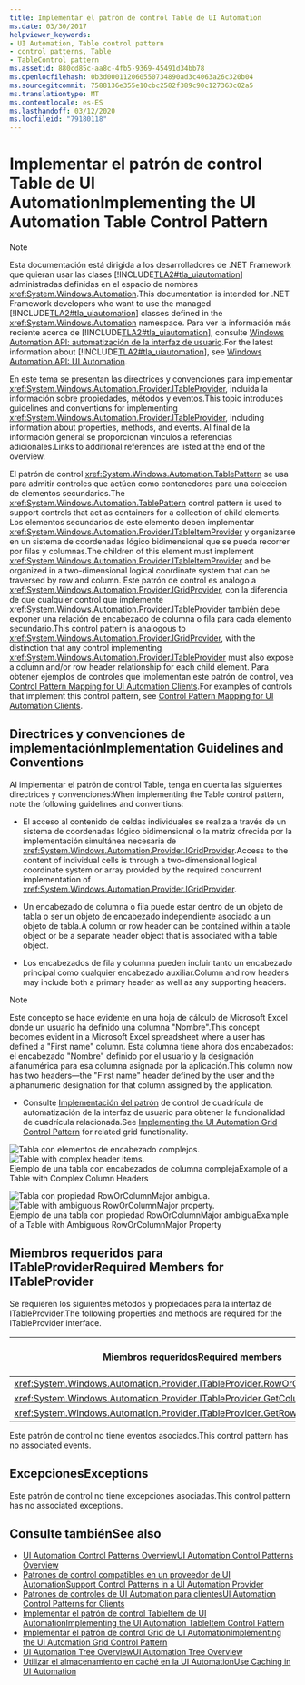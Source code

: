 ```yaml
---
title: Implementar el patrón de control Table de UI Automation
ms.date: 03/30/2017
helpviewer_keywords:
- UI Automation, Table control pattern
- control patterns, Table
- TableControl pattern
ms.assetid: 880cd85c-aa8c-4fb5-9369-45491d34bb78
ms.openlocfilehash: 0b3d000112060550734890ad3c4063a26c320b04
ms.sourcegitcommit: 7588136e355e10cbc2582f389c90c127363c02a5
ms.translationtype: MT
ms.contentlocale: es-ES
ms.lasthandoff: 03/12/2020
ms.locfileid: "79180118"
---
```

# <a name="implementing-the-ui-automation-table-control-pattern"></a><span data-ttu-id="4e109-102">Implementar el patrón de control Table de UI Automation</span><span class="sxs-lookup"><span data-stu-id="4e109-102">Implementing the UI Automation Table Control Pattern</span></span>
> [!NOTE]
> <span data-ttu-id="4e109-103">Esta documentación está dirigida a los desarrolladores de .NET Framework que quieran usar las clases [!INCLUDE[TLA2#tla_uiautomation](../../../includes/tla2sharptla-uiautomation-md.md)] administradas definidas en el espacio de nombres <xref:System.Windows.Automation>.</span><span class="sxs-lookup"><span data-stu-id="4e109-103">This documentation is intended for .NET Framework developers who want to use the managed [!INCLUDE[TLA2#tla_uiautomation](../../../includes/tla2sharptla-uiautomation-md.md)] classes defined in the <xref:System.Windows.Automation> namespace.</span></span> <span data-ttu-id="4e109-104">Para ver la información más reciente acerca de [!INCLUDE[TLA2#tla_uiautomation](../../../includes/tla2sharptla-uiautomation-md.md)], consulte [Windows Automation API: automatización de la interfaz de usuario](/windows/win32/winauto/entry-uiauto-win32).</span><span class="sxs-lookup"><span data-stu-id="4e109-104">For the latest information about [!INCLUDE[TLA2#tla_uiautomation](../../../includes/tla2sharptla-uiautomation-md.md)], see [Windows Automation API: UI Automation](/windows/win32/winauto/entry-uiauto-win32).</span></span>  
  
 <span data-ttu-id="4e109-105">En este tema se presentan las directrices y convenciones para implementar <xref:System.Windows.Automation.Provider.ITableProvider>, incluida la información sobre propiedades, métodos y eventos.</span><span class="sxs-lookup"><span data-stu-id="4e109-105">This topic introduces guidelines and conventions for implementing <xref:System.Windows.Automation.Provider.ITableProvider>, including information about properties, methods, and events.</span></span> <span data-ttu-id="4e109-106">Al final de la información general se proporcionan vínculos a referencias adicionales.</span><span class="sxs-lookup"><span data-stu-id="4e109-106">Links to additional references are listed at the end of the overview.</span></span>  
  
 <span data-ttu-id="4e109-107">El patrón de control <xref:System.Windows.Automation.TablePattern> se usa para admitir controles que actúen como contenedores para una colección de elementos secundarios.</span><span class="sxs-lookup"><span data-stu-id="4e109-107">The <xref:System.Windows.Automation.TablePattern> control pattern is used to support controls that act as containers for a collection of child elements.</span></span> <span data-ttu-id="4e109-108">Los elementos secundarios de este elemento deben implementar <xref:System.Windows.Automation.Provider.ITableItemProvider> y organizarse en un sistema de coordenadas lógico bidimensional que se pueda recorrer por filas y columnas.</span><span class="sxs-lookup"><span data-stu-id="4e109-108">The children of this element must implement <xref:System.Windows.Automation.Provider.ITableItemProvider> and be organized in a two-dimensional logical coordinate system that can be traversed by row and column.</span></span> <span data-ttu-id="4e109-109">Este patrón de control es análogo a <xref:System.Windows.Automation.Provider.IGridProvider>, con la diferencia de que cualquier control que implemente <xref:System.Windows.Automation.Provider.ITableProvider> también debe exponer una relación de encabezado de columna o fila para cada elemento secundario.</span><span class="sxs-lookup"><span data-stu-id="4e109-109">This control pattern is analogous to <xref:System.Windows.Automation.Provider.IGridProvider>, with the distinction that any control implementing <xref:System.Windows.Automation.Provider.ITableProvider> must also expose a column and/or row header relationship for each child element.</span></span> <span data-ttu-id="4e109-110">Para obtener ejemplos de controles que implementan este patrón de control, vea [Control Pattern Mapping for UI Automation Clients](control-pattern-mapping-for-ui-automation-clients.md).</span><span class="sxs-lookup"><span data-stu-id="4e109-110">For examples of controls that implement this control pattern, see [Control Pattern Mapping for UI Automation Clients](control-pattern-mapping-for-ui-automation-clients.md).</span></span>  
  
<a name="Implementation_Guidelines_and_Conventions"></a>
## <a name="implementation-guidelines-and-conventions"></a><span data-ttu-id="4e109-111">Directrices y convenciones de implementación</span><span class="sxs-lookup"><span data-stu-id="4e109-111">Implementation Guidelines and Conventions</span></span>  
 <span data-ttu-id="4e109-112">Al implementar el patrón de control Table, tenga en cuenta las siguientes directrices y convenciones:</span><span class="sxs-lookup"><span data-stu-id="4e109-112">When implementing the Table control pattern, note the following guidelines and conventions:</span></span>  
  
- <span data-ttu-id="4e109-113">El acceso al contenido de celdas individuales se realiza a través de un sistema de coordenadas lógico bidimensional o la matriz ofrecida por la implementación simultánea necesaria de <xref:System.Windows.Automation.Provider.IGridProvider>.</span><span class="sxs-lookup"><span data-stu-id="4e109-113">Access to the content of individual cells is through a two-dimensional logical coordinate system or array provided by the required concurrent implementation of <xref:System.Windows.Automation.Provider.IGridProvider>.</span></span>  
  
- <span data-ttu-id="4e109-114">Un encabezado de columna o fila puede estar dentro de un objeto de tabla o ser un objeto de encabezado independiente asociado a un objeto de tabla.</span><span class="sxs-lookup"><span data-stu-id="4e109-114">A column or row header can be contained within a table object or be a separate header object that is associated with a table object.</span></span>  
  
- <span data-ttu-id="4e109-115">Los encabezados de fila y columna pueden incluir tanto un encabezado principal como cualquier encabezado auxiliar.</span><span class="sxs-lookup"><span data-stu-id="4e109-115">Column and row headers may include both a primary header as well as any supporting headers.</span></span>  
  
> [!NOTE]
> <span data-ttu-id="4e109-116">Este concepto se hace evidente en una hoja de cálculo de Microsoft Excel donde un usuario ha definido una columna "Nombre".</span><span class="sxs-lookup"><span data-stu-id="4e109-116">This concept becomes evident in a Microsoft Excel spreadsheet where a user has defined a "First name" column.</span></span> <span data-ttu-id="4e109-117">Esta columna tiene ahora dos encabezados: el encabezado "Nombre" definido por el usuario y la designación alfanumérica para esa columna asignada por la aplicación.</span><span class="sxs-lookup"><span data-stu-id="4e109-117">This column now has two headers—the "First name" header defined by the user and the alphanumeric designation for that column assigned by the application.</span></span>  
  
- <span data-ttu-id="4e109-118">Consulte [Implementación del patrón](implementing-the-ui-automation-grid-control-pattern.md) de control de cuadrícula de automatización de la interfaz de usuario para obtener la funcionalidad de cuadrícula relacionada.</span><span class="sxs-lookup"><span data-stu-id="4e109-118">See [Implementing the UI Automation Grid Control Pattern](implementing-the-ui-automation-grid-control-pattern.md) for related grid functionality.</span></span>  
  
 <span data-ttu-id="4e109-119">![Tabla con elementos de encabezado complejos.](./media/uia-tablepattern-complex-column-headers.PNG "UIA_TablePattern_Complex_Column_Headers")</span><span class="sxs-lookup"><span data-stu-id="4e109-119">![Table with complex header items.](./media/uia-tablepattern-complex-column-headers.PNG "UIA_TablePattern_Complex_Column_Headers")</span></span>  
<span data-ttu-id="4e109-120">Ejemplo de una tabla con encabezados de columna compleja</span><span class="sxs-lookup"><span data-stu-id="4e109-120">Example of a Table with Complex Column Headers</span></span>  
  
 <span data-ttu-id="4e109-121">![Tabla con propiedad RowOrColumnMajor ambigua.](./media/uia-tablepattern-roworcolumnmajorproperty.PNG "UIA_TablePattern_RowOrColumnMajorProperty")</span><span class="sxs-lookup"><span data-stu-id="4e109-121">![Table with ambiguous RowOrColumnMajor property.](./media/uia-tablepattern-roworcolumnmajorproperty.PNG "UIA_TablePattern_RowOrColumnMajorProperty")</span></span>  
<span data-ttu-id="4e109-122">Ejemplo de una tabla con propiedad RowOrColumnMajor ambigua</span><span class="sxs-lookup"><span data-stu-id="4e109-122">Example of a Table with Ambiguous RowOrColumnMajor Property</span></span>  
  
<a name="Required_Members_for_ITableProvider"></a>
## <a name="required-members-for-itableprovider"></a><span data-ttu-id="4e109-123">Miembros requeridos para ITableProvider</span><span class="sxs-lookup"><span data-stu-id="4e109-123">Required Members for ITableProvider</span></span>  
 <span data-ttu-id="4e109-124">Se requieren los siguientes métodos y propiedades para la interfaz de ITableProvider.</span><span class="sxs-lookup"><span data-stu-id="4e109-124">The following properties and methods are required for the ITableProvider interface.</span></span>  
  
|<span data-ttu-id="4e109-125">Miembros requeridos</span><span class="sxs-lookup"><span data-stu-id="4e109-125">Required members</span></span>|<span data-ttu-id="4e109-126">Tipo de miembro</span><span class="sxs-lookup"><span data-stu-id="4e109-126">Member type</span></span>|<span data-ttu-id="4e109-127">Notas</span><span class="sxs-lookup"><span data-stu-id="4e109-127">Notes</span></span>|  
|----------------------|-----------------|-----------|  
|<xref:System.Windows.Automation.Provider.ITableProvider.RowOrColumnMajor%2A>|<span data-ttu-id="4e109-128">Propiedad</span><span class="sxs-lookup"><span data-stu-id="4e109-128">Property</span></span>|<span data-ttu-id="4e109-129">None</span><span class="sxs-lookup"><span data-stu-id="4e109-129">None</span></span>|  
|<xref:System.Windows.Automation.Provider.ITableProvider.GetColumnHeaders%2A>|<span data-ttu-id="4e109-130">Método</span><span class="sxs-lookup"><span data-stu-id="4e109-130">Method</span></span>|<span data-ttu-id="4e109-131">None</span><span class="sxs-lookup"><span data-stu-id="4e109-131">None</span></span>|  
|<xref:System.Windows.Automation.Provider.ITableProvider.GetRowHeaders%2A>|<span data-ttu-id="4e109-132">Método</span><span class="sxs-lookup"><span data-stu-id="4e109-132">Method</span></span>|<span data-ttu-id="4e109-133">None</span><span class="sxs-lookup"><span data-stu-id="4e109-133">None</span></span>|  
  
 <span data-ttu-id="4e109-134">Este patrón de control no tiene eventos asociados.</span><span class="sxs-lookup"><span data-stu-id="4e109-134">This control pattern has no associated events.</span></span>  
  
<a name="Exceptions"></a>
## <a name="exceptions"></a><span data-ttu-id="4e109-135">Excepciones</span><span class="sxs-lookup"><span data-stu-id="4e109-135">Exceptions</span></span>  
 <span data-ttu-id="4e109-136">Este patrón de control no tiene excepciones asociadas.</span><span class="sxs-lookup"><span data-stu-id="4e109-136">This control pattern has no associated exceptions.</span></span>  
  
## <a name="see-also"></a><span data-ttu-id="4e109-137">Consulte también</span><span class="sxs-lookup"><span data-stu-id="4e109-137">See also</span></span>

- [<span data-ttu-id="4e109-138">UI Automation Control Patterns Overview</span><span class="sxs-lookup"><span data-stu-id="4e109-138">UI Automation Control Patterns Overview</span></span>](ui-automation-control-patterns-overview.md)
- [<span data-ttu-id="4e109-139">Patrones de control compatibles en un proveedor de UI Automation</span><span class="sxs-lookup"><span data-stu-id="4e109-139">Support Control Patterns in a UI Automation Provider</span></span>](support-control-patterns-in-a-ui-automation-provider.md)
- [<span data-ttu-id="4e109-140">Patrones de controles de UI Automation para clientes</span><span class="sxs-lookup"><span data-stu-id="4e109-140">UI Automation Control Patterns for Clients</span></span>](ui-automation-control-patterns-for-clients.md)
- [<span data-ttu-id="4e109-141">Implementar el patrón de control TableItem de UI Automation</span><span class="sxs-lookup"><span data-stu-id="4e109-141">Implementing the UI Automation TableItem Control Pattern</span></span>](implementing-the-ui-automation-tableitem-control-pattern.md)
- [<span data-ttu-id="4e109-142">Implementar el patrón de control Grid de UI Automation</span><span class="sxs-lookup"><span data-stu-id="4e109-142">Implementing the UI Automation Grid Control Pattern</span></span>](implementing-the-ui-automation-grid-control-pattern.md)
- [<span data-ttu-id="4e109-143">UI Automation Tree Overview</span><span class="sxs-lookup"><span data-stu-id="4e109-143">UI Automation Tree Overview</span></span>](ui-automation-tree-overview.md)
- [<span data-ttu-id="4e109-144">Utilizar el almacenamiento en caché en la UI Automation</span><span class="sxs-lookup"><span data-stu-id="4e109-144">Use Caching in UI Automation</span></span>](use-caching-in-ui-automation.md)
